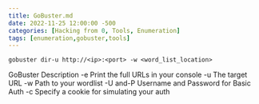 ```yaml
---
title: GoBuster.md
date: 2022-11-25 12:00:00 -500
categories: [Hacking from 0, Tools, Enumeration]
tags: [enumeration,gobuster,tools]
--- 
```


`gobuster dir-u http://<ip>:<port> -w <word_list_location>`

GoBuster 
Description 
-e Print the full URLs in your console 
-u The target URL 
-w Path to your wordlist 
-U and-P Username and Password for Basic Auth 
-c <http cookies> Specify a cookie for simulating your auth